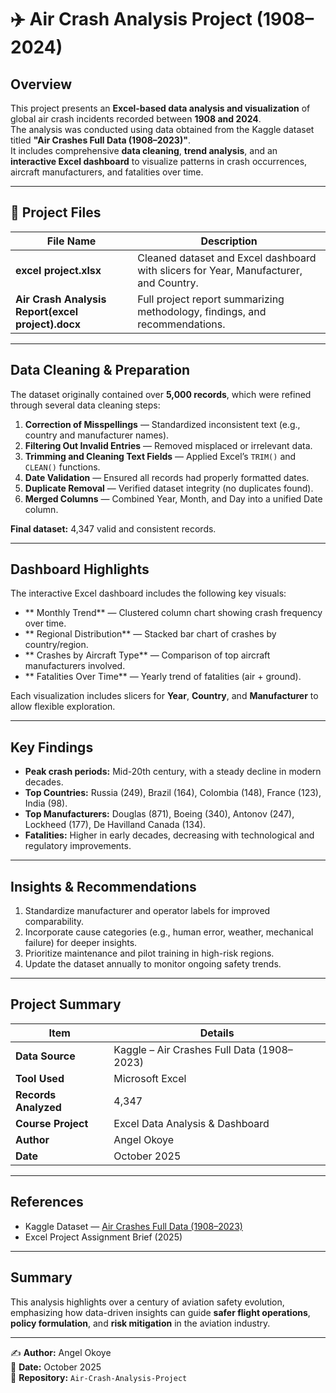 # ✈️ Air Crash Analysis Project (1908–2024)

##  Overview
This project presents an **Excel-based data analysis and visualization** of global air crash incidents recorded between **1908 and 2024**.  
The analysis was conducted using data obtained from the Kaggle dataset titled **"Air Crashes Full Data (1908–2023)"**.  
It includes comprehensive **data cleaning**, **trend analysis**, and an **interactive Excel dashboard** to visualize patterns in crash occurrences, aircraft manufacturers, and fatalities over time.

---

## 📁 Project Files

| File Name | Description |
|------------|-------------|
| **excel project.xlsx** | Cleaned dataset and Excel dashboard with slicers for Year, Manufacturer, and Country. |
| **Air Crash Analysis Report(excel project).docx** | Full project report summarizing methodology, findings, and recommendations. |

---

##  Data Cleaning & Preparation

The dataset originally contained over **5,000 records**, which were refined through several data cleaning steps:

1. **Correction of Misspellings** — Standardized inconsistent text (e.g., country and manufacturer names).  
2. **Filtering Out Invalid Entries** — Removed misplaced or irrelevant data.  
3. **Trimming and Cleaning Text Fields** — Applied Excel’s `TRIM()` and `CLEAN()` functions.  
4. **Date Validation** — Ensured all records had properly formatted dates.  
5. **Duplicate Removal** — Verified dataset integrity (no duplicates found).  
6. **Merged Columns** — Combined Year, Month, and Day into a unified Date column.  

**Final dataset:** 4,347 valid and consistent records.

---

##  Dashboard Highlights

The interactive Excel dashboard includes the following key visuals:

- ** Monthly Trend** — Clustered column chart showing crash frequency over time.  
- ** Regional Distribution** — Stacked bar chart of crashes by country/region.  
- ** Crashes by Aircraft Type** — Comparison of top aircraft manufacturers involved.  
- ** Fatalities Over Time** — Yearly trend of fatalities (air + ground).

Each visualization includes slicers for **Year**, **Country**, and **Manufacturer** to allow flexible exploration.

---

##  Key Findings

- **Peak crash periods:** Mid-20th century, with a steady decline in modern decades.  
- **Top Countries:** Russia (249), Brazil (164), Colombia (148), France (123), India (98).  
- **Top Manufacturers:** Douglas (871), Boeing (340), Antonov (247), Lockheed (177), De Havilland Canada (134).  
- **Fatalities:** Higher in early decades, decreasing with technological and regulatory improvements.  

---

##  Insights & Recommendations

1. Standardize manufacturer and operator labels for improved comparability.  
2. Incorporate cause categories (e.g., human error, weather, mechanical failure) for deeper insights.  
3. Prioritize maintenance and pilot training in high-risk regions.  
4. Update the dataset annually to monitor ongoing safety trends.

---

##  Project Summary

| Item | Details |
|------|----------|
| **Data Source** | Kaggle – Air Crashes Full Data (1908–2023) |
| **Tool Used** | Microsoft Excel |
| **Records Analyzed** | 4,347 |
| **Course Project** | Excel Data Analysis & Dashboard |
| **Author** | Angel Okoye |
| **Date** | October 2025 |

---

##  References
- Kaggle Dataset — [Air Crashes Full Data (1908–2023)](https://www.kaggle.com/datasets)
- Excel Project Assignment Brief (2025)

---

## Summary
This analysis highlights over a century of aviation safety evolution, emphasizing how data-driven insights can guide **safer flight operations**, **policy formulation**, and **risk mitigation** in the aviation industry.

---

✍️ **Author:** Angel Okoye  
📅 **Date:** October 2025  
📂 **Repository:** `Air-Crash-Analysis-Project`

